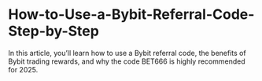 # How-to-Use-a-Bybit-Referral-Code-Step-by-Step
In this article, you’ll learn how to use a Bybit referral code, the benefits of Bybit trading rewards, and why the code BET666 is highly recommended for 2025.
